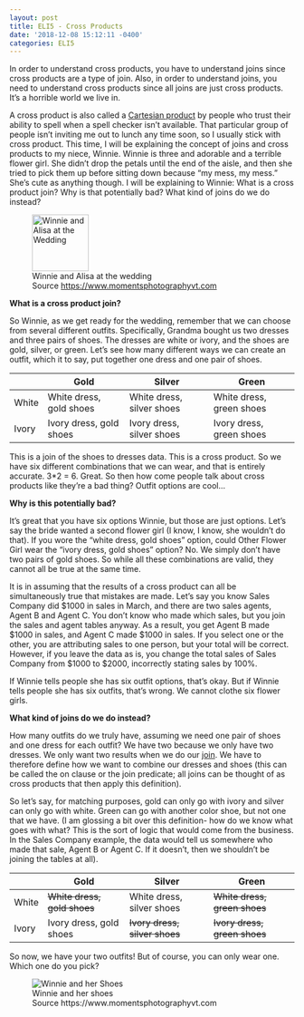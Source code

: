 ```yaml
---
layout: post
title: ELI5 - Cross Products
date: '2018-12-08 15:12:11 -0400'
categories: ELI5
---
```


In order to understand cross products, you have to understand joins since cross products are a type of join. Also, in order to understand joins, you need to understand cross products since all joins are just cross products. It’s a horrible world we live in.

A cross product is also called a [Cartesian product](https://en.wikipedia.org/wiki/Cartesian_product) by people who trust their ability to spell when a spell checker isn’t available. That particular group of people isn’t inviting me out to lunch any time soon, so I usually stick with cross product. This time, I will be explaining the concept of joins and cross products to my niece, Winnie. Winnie is three and adorable and a terrible flower girl. She didn’t drop the petals until the end of the aisle, and then she tried to pick them up before sitting down because “my mess, my mess.” She’s cute as anything though. I will be explaining to Winnie:
What is a cross product join?
Why is that potentially bad?
What kind of joins do we do instead?
	<figure >
		<img src="https://github.com/alisaraa/alisaraa.github.io/blob/master/images/winnie_wedding.jpg?raw=true" alt="Winnie and Alisa at the Wedding" height="100">
		</a>
		<figcaption>Winnie and Alisa at the wedding <br>Source https://www.momentsphotographyvt.com</figcaption>
	</figure>

**What is a cross product join?**

So Winnie, as we get ready for the wedding, remember that we can choose from several different outfits. Specifically, Grandma bought us two dresses and three pairs of shoes. The dresses are white or ivory, and the shoes are gold, silver, or green. Let’s see how many different ways we can create an outfit, which it to say, put together one dress and one pair of shoes.

|     | Gold        | Silver           | Green  |
| --- | ------------- |-------------| -----|
| White | White dress, gold shoes     | White dress, silver shoes | White dress, green shoes |
| Ivory | Ivory dress, gold shoes      | Ivory dress, silver shoes | Ivory dress, green shoes |

This is a join of the shoes to dresses data. This is a cross product.  So we have six different combinations that we can wear, and that is entirely accurate. 3*2 = 6. Great. So then how come people talk about cross products like they’re a bad thing? Outfit options are cool…

**Why is this potentially bad?**

It’s great that you have six options Winnie, but those are just options. Let’s say the bride wanted a second flower girl (I know, I know, she wouldn’t do that). If you wore the “white dress, gold shoes” option, could Other Flower Girl wear the “ivory dress, gold shoes” option? No. We simply don’t have two pairs of gold shoes. So while all these combinations are valid, they cannot all be true at the same time. 

It is in assuming that the results of a cross product can all be simultaneously true that mistakes are made. Let’s say you know Sales Company did $1000 in sales in March, and there are two sales agents, Agent B and Agent C. You don’t know who made which sales, but you join the sales and agent tables anyway. As a result, you get Agent B made $1000 in sales, and Agent C made $1000 in sales. If you select one or the other, you are attributing sales to one person, but your total will be correct. However, if you leave the data as is, you change the total sales of Sales Company from $1000 to $2000, incorrectly stating sales by 100%.

If Winnie tells people she has six outfit options, that’s okay. But if Winnie tells people she has six outfits, that’s wrong. We cannot clothe six flower girls.

**What kind of joins do we do instead?**

How many outfits do we truly have, assuming we need one pair of shoes and one dress for each outfit? We have two because we only have two dresses. We only want two results when we do our [join](https://en.wikipedia.org/wiki/Join_(SQL)). We have to therefore define how we want to combine our dresses and shoes (this can be called the on clause or the join predicate; all joins can be thought of as cross products that then apply this definition).

So let’s say, for matching purposes, gold can only go with ivory and silver can only go with white. Green can go with another color shoe, but not one that we have. (I am glossing a bit over this definition- how do we know what goes with what? This is the sort of logic that would come from the business. In the Sales Company example, the data would tell us somewhere who made that sale, Agent B or Agent C. If it doesn’t, then we shouldn’t be joining the tables at all).

|     | Gold        | Silver           | Green  |
| --- | ------------- |-------------| -----|
| White | ~~White dress, gold shoes~~     | White dress, silver shoes | ~~White dress, green shoes~~ |
| Ivory | Ivory dress, gold shoes      | ~~Ivory dress, silver shoes~~ | ~~Ivory dress, green shoes~~ |

So now, we have your two outfits! But of course, you can only wear one. Which one do you pick?
<figure >
		<img src="https://github.com/alisaraa/alisaraa.github.io/blob/master/images/winnie_shoes.jpg?raw=true" alt="Winnie and her Shoes">
		</a>
		<figcaption>Winnie and her shoes <br>Source https://www.momentsphotographyvt.com</figcaption>
	</figure>


